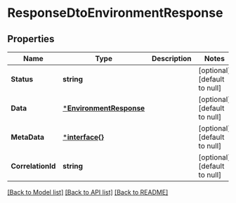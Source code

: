 # ResponseDtoEnvironmentResponse

## Properties
Name | Type | Description | Notes
------------ | ------------- | ------------- | -------------
**Status** | **string** |  | [optional] [default to null]
**Data** | [***EnvironmentResponse**](EnvironmentResponse.md) |  | [optional] [default to null]
**MetaData** | [***interface{}**](interface{}.md) |  | [optional] [default to null]
**CorrelationId** | **string** |  | [optional] [default to null]

[[Back to Model list]](../README.md#documentation-for-models) [[Back to API list]](../README.md#documentation-for-api-endpoints) [[Back to README]](../README.md)


